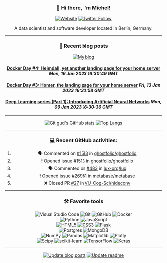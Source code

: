 
<div align="center">
<p align="center">

### 👋   Hi there, I'm [Michel!](http://www.michelfailing.de) 

[![Website](https://img.shields.io/website?down_color=red&label=michelfailing.de&style=flat-square&url=http%3A%2F%2Fmichelfailing.de)](http://www.michelfailing.de)
[![Twitter Follow](https://img.shields.io/twitter/follow/FailingMichel?color=1DA1F2&logo=twitter&style=flat-square)](https://twitter.com/intent/follow?original_referer=https%3A%2F%2Fgithub.com%2FFailingMichel&screen_name=FailingMichel)


A data scientist and software developer located in Berlin, Germany.
</p>
</div>

------------------
<div align="center">
<p align="center">

### 📙 **Recent blog posts**  
 
[![My blog](https://img.shields.io/website?down_color=red&label=blog.michelfailing.de&style=flat-square&url=https%3A%2F%2Fblog.michelfailing.de)](https://blog.michelfailing.de)
<!--START_SECTION:feed-->
#### [Docker Day #4: Heimdall, yet another landing page for your home server](https://blog.michelfailing.de/docker-day-heimdall/) *Mon, 16 Jan 2023 16:30:49 GMT*
#### [Docker Day #3: Homer, the landing page for your home server](https://blog.michelfailing.de/docker-day-homer/) *Fri, 13 Jan 2023 16:30:58 GMT*
#### [Deep Learning series (Part 1): Introducing Artificial Neural Networks](https://blog.michelfailing.de/deep-learning-series-part-1-introducing-artificial-neural-networks/) *Mon, 09 Jan 2023 16:30:36 GMT*
<!--END_SECTION:feed-->  

</p>
</div>
 
------------------
<div align="center">
<p align="center">

![Git gud's GitHub stats](https://github-readme-stats.vercel.app/api?username=MichlF&count_private=true&hide=stars&show_icons=true&theme=merko)
[![Top Langs](https://github-readme-stats.vercel.app/api/top-langs/?username=MichlF&langs_count=8&layout=compact&theme=merko)](https://github.com/anuraghazra/github-readme-stats)
 
</p>
</div>

------------------
<div align="center">
<p align="center">
 
### 💻 **Recent GitHub activities:**  
 
<!-- the first part of your README.md goes here! -->

<!--START_SECTION:activity-->
1. 🗣 Commented on [#1513](https://github.com/ghostfolio/ghostfolio/issues/1513) in [ghostfolio/ghostfolio](https://github.com/ghostfolio/ghostfolio)
2. ❗️ Opened issue [#1513](https://github.com/ghostfolio/ghostfolio/issues/1513) in [ghostfolio/ghostfolio](https://github.com/ghostfolio/ghostfolio)
3. 🗣 Commented on [#483](https://github.com/lux-org/lux/issues/483) in [lux-org/lux](https://github.com/lux-org/lux)
4. ❗️ Opened issue [#26981](https://github.com/metabase/metabase/issues/26981) in [metabase/metabase](https://github.com/metabase/metabase)
5. ❌ Closed PR [#27](https://github.com/VU-Cog-Sci/nideconv/pull/27) in [VU-Cog-Sci/nideconv](https://github.com/VU-Cog-Sci/nideconv)
<!--END_SECTION:activity-->

<!-- the last part/remainder of your README.md goes here -->
 
</p>
</div>

------------------
<div align="center">
<p align="center">
 
### 🛠️ **Favorite tools**<br />


![Visual Studio Code](https://img.shields.io/badge/Visual%20Studio%20Code-0078d7.svg?style=flat-square&logo=visual-studio-code&logoColor=white)
![Git](https://img.shields.io/badge/git-%23F05033.svg?style=flat-squaer&logo=git&logoColor=white)
![GitHub](https://img.shields.io/badge/github-%23121011.svg?style=flat-square&logo=github&logoColor=white)
![Docker](https://img.shields.io/badge/docker-%230db7ed.svg?style=flat-square&logo=docker&logoColor=white)  
![Python](https://img.shields.io/badge/python-3670A0?style=flat-square&logo=python&logoColor=ffdd54)
![JavaScript](https://img.shields.io/badge/javascript-%23323330.svg?style=flat-square&logo=javascript&logoColor=%23F7DF1E)  
![HTML5](https://img.shields.io/badge/html5-%23E34F26.svg?style=flat-square&logo=html5&logoColor=white)
![CSS3](https://img.shields.io/badge/css3-%231572B6.svg?style=flat-square&logo=css3&logoColor=white)
[![Flask](https://img.shields.io/badge/-Flask-000000?style=flat-square&logo=Flask&logoColor=ffffff)](https://flask.palletsprojects.com/)  
![Postgres](https://img.shields.io/badge/postgres-%23316192.svg?style=flat-squaer&logo=postgresql&logoColor=white)
![MongoDB](https://img.shields.io/badge/MongoDB-%234ea94b.svg?style=flat-square&logo=mongodb&logoColor=white)  
![NumPy](https://img.shields.io/badge/numpy-%23013243.svg?style=flat-square&logo=numpy&logoColor=white)
![Pandas](https://img.shields.io/badge/pandas-%23150458.svg?style=flat-square&logo=pandas&logoColor=white)
![Matplotlib](https://img.shields.io/badge/Matplotlib-%23ffffff.svg?style=flat-square&logo=Matplotlib&logoColor=black)
![Plotly](https://img.shields.io/badge/Plotly-%233F4F75.svg?style=flat-square&logo=plotly&logoColor=white)  
![Scipy](https://img.shields.io/badge/SciPy-%230C55A5.svg?style=flat-square&logo=scipy&logoColor=%white)
![scikit-learn](https://img.shields.io/badge/scikit--learn-%23F7931E.svg?style=flat-squaree&logo=scikit-learn&logoColor=white)
![TensorFlow](https://img.shields.io/badge/TensorFlow-%23FF6F00.svg?style=flat-square&logo=TensorFlow&logoColor=white)
![Keras](https://img.shields.io/badge/Keras-%23D00000.svg?style=flat-square&logo=Keras&logoColor=white)

</p>
</div>
 
------------------
<div align="center">
<p align="center">

[![Update blog posts](https://img.shields.io/github/actions/workflow/status/MichlF/MichlF/update-blog-readme.yml?label=update-blog-posts)](https://github.com/MichlF/MichlF/blob/main/.github/workflows/update-readme.yml)
[![Update readme](https://img.shields.io/github/actions/workflow/status/MichlF/MichlF/update-readme.yml?label=update-activities)](https://github.com/MichlF/MichlF/blob/main/.github/workflows/update-readme.yml)

</p>
</div>
<!--
You want to find out how to do this?
Check out: https://www.youtube.com/watch?v=n6d4KHSKqGk&t
-->

